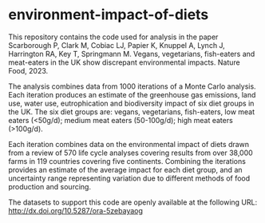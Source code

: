 # environment-impact-of-diets
This repository contains the code used for analysis in the paper Scarborough P, Clark M, Cobiac LJ, Papier K, Knuppel A, Lynch J, Harrington RA, Key T, Springmann M. Vegans, vegetarians, fish-eaters and meat-eaters in the UK show discrepant environmental impacts. Nature Food, 2023.


The analysis combines data from 1000 iterations of a Monte Carlo analysis. Each iteration produces an estimate of the greenhouse gas emissions, land use, water use, eutrophication and biodiversity impact of six diet groups in the UK. The six diet groups are: vegans, vegetarians, fish-eaters, low meat eaters (<50g/d); medium meat eaters (50-100g/d); high meat eaters (>100g/d).

Each iteration combines data on the environmental impact of diets drawn from a review of 570 life cycle analyses covering results from over 38,000 farms in 119 countries covering five continents. Combining the iterations provides an estimate of the average impact for each diet group, and an uncertainty range representing variation due to different methods of food production and sourcing.

The datasets to support this code are openly available at the following URL: http://dx.doi.org/10.5287/ora-5zebayaog
